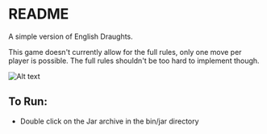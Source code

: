# README #

A simple version of English Draughts.

This game doesn't currently allow for the full rules, only one move per player is possible. The full rules shouldn't be too hard to implement though.

![Alt text](https://bitbucket.org/Lostcomb/draughts/src/3804e609b61002cfe0fd3bc6d316879ee4df07bd/doc/demo.png)

## To Run: ##

* Double click on the Jar archive in the bin/jar directory